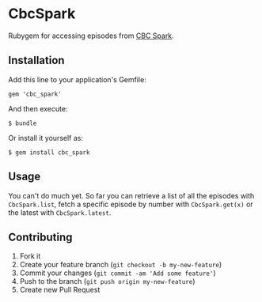 # CbcSpark

Rubygem for accessing episodes from [CBC Spark](http://cbc.ca/spark).

## Installation

Add this line to your application's Gemfile:

    gem 'cbc_spark'

And then execute:

    $ bundle

Or install it yourself as:

    $ gem install cbc_spark

## Usage

You can't do much yet. So far you can retrieve a list of all the episodes with `CbcSpark.list`, fetch a specific episode by number with `CbcSpark.get(x)` or the latest with `CbcSpark.latest`.

## Contributing

1. Fork it
2. Create your feature branch (`git checkout -b my-new-feature`)
3. Commit your changes (`git commit -am 'Add some feature'`)
4. Push to the branch (`git push origin my-new-feature`)
5. Create new Pull Request
